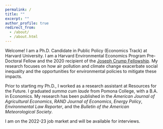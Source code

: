 ```yaml
---
permalink: /
title: ""
excerpt: ""
author_profile: true
redirect_from: 
  - /about/
  - /about.html
---
```


Welcome! I am a Ph.D. Candidate in Public Policy (Economics Track) at Harvard University. I am a Harvard Environmental Economics Program Pre-Doctoral Fellow and the 2020 recipient of the [Joseph Crump Fellowship](https://heep.hks.harvard.edu/news/heep-pre-doctoral-fellow-awarded-joseph-crump-fellowship-2020). My research focuses on how air pollution and climate change exacerbate social inequality and the opportunities for environmental policies to mitigate these impacts.

Prior to starting my Ph.D., I worked as a research assistant at Resources for the Future. I graduated *summa cum laude* from Pomona College, with a B.A. in Economics. My research has been published in the *American Journal of Agricultural Economics*, *RAND Journal of Economics*, *Energy Policy*, *Environmental Law Reporter*, and the *Bulletin of the American Meteorological Society*. 

I am on the 2022-23 job market and will be available for interviews.